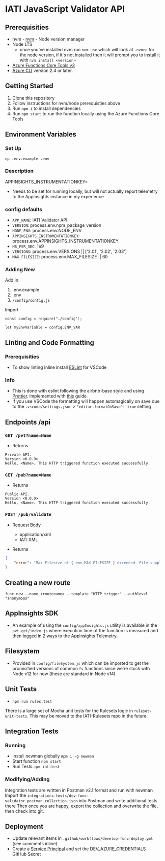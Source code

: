# IATI JavaScript Validator API

## Prerequisities

-   nvm - [nvm](https://github.com/nvm-sh/nvm) - Node version manager
-   Node LTS
    -   once you've installed nvm run `nvm use` which will look at `.nvmrc` for the node version, if it's not installed then it will prompt you to install it with `nvm install <version>`
-   [Azure Functions Core Tools v3](https://github.com/Azure/azure-functions-core-tools)
-   [Azure CLI](https://docs.microsoft.com/en-us/cli/azure/install-azure-cli) version 2.4 or later.

## Getting Started

1. Clone this repository
1. Follow instructions for nvm/node prerequisties above
1. Run `npm i` to install dependencies
1. Run `npm start` to run the function locally using the Azure Functions Core Tools

## Environment Variables

### Set Up

`cp .env.example .env`

### Description

APPINSIGHTS_INSTRUMENTATIONKEY=

-   Needs to be set for running locally, but will not actually report telemetry to the AppInsights instance in my experience

### config defaults

-   `APP_NAME`: IATI Validator API
-   `VERSION`: process.env.npm_package_version
-   `NODE_ENV`: process.env.NODE_ENV
-   `APPINSIGHTS_INSTRUMENTATIONKEY`: process.env.APPINSIGHTS_INSTRUMENTATIONKEY
-   `NS_PER_SEC`: 1e9
-   `VERSIONS`: process.env.VERSIONS || ['2.01', '2.02', '2.03']
-   `MAX_FILESIZE`: process.env.MAX_FILESIZE || 60

### Adding New

Add in:

1. .env.example
1. .env
1. `/config/config.js`

Import

```
const config = require("./config");

let myEnvVariable = config.ENV_VAR
```

## Linting and Code Formatting

### Prerequisities

-   To show linting inline install [ESLint](https://marketplace.visualstudio.com/items?itemName=dbaeumer.vscode-eslint) for VSCode

### Info

-   This is done with eslint following the airbnb-base style and using [Prettier](https://prettier.io). Implemented with [this](https://sourcelevel.io/blog/how-to-setup-eslint-and-prettier-on-node) guide.
-   If you use VSCode the formatting will happen automagically on save due to the `.vscode/settings.json` > `"editor.formatOnSave": true` setting

## Endpoints /api

### `GET /pvt?name=Name`

-   Returns

```
Private API.
Version <0.0.0>
Hello, <Name>. This HTTP triggered function executed successfully.
```

### `GET /pub?name=Name`

-   Returns

```
Public API.
Version <0.0.0>
Hello, <Name>. This HTTP triggered function executed successfully.
```

### `POST /pub/validate`

-   Request Body

    -   application/xml
    -   IATI XML

-   Returns

```json
{
    "error": "Max Filesize of { env.MAX_FILESIZE } exceeded. File supplied is <fileSize> MiB"
}
```

## Creating a new route

`func new --name <routename> --template "HTTP trigger" --authlevel "anonymous"`

## AppInsights SDK

-   An example of using the `config/appInsights.js` utility is available in the `pvt-get/index.js` where execution time of the function is measured and then logged in 2 ways to the AppInsights Telemetry.

## Filesystem

-   Provided in `config/fileSystem.js` which can be imported to get the promisified versions of common `fs` functions since we're stuck with Node v12 for now (these are standard in Node v14)

## Unit Tests

-   `npm run rules:test`

There is a large set of Mocha unit tests for the Rulesets logic in `ruleset-unit-tests`. This may be moved to the IATI-Rulesets repo in the future.

## Integration Tests

### Running

-   Install newman globally `npm i -g newman`
-   Start function `npm start`
-   Run Tests `npm int:test`

### Modifying/Adding

Integration tests are written in Postman v2.1 format and run with newman
Import the `integrations-tests/dev-func-validator.postman_collection.json` into Postman and write additional tests there
Then once you are happy, export the collection and overwrite the file, then check into git.

## Deployment

-   Update relevant items in `.github/workflows/develop-func-deploy.yml` (see comments inline)
-   Create a [Service Principal](https://github.com/IATI/IATI-Internal-Wiki/blob/main/IATI-Unified-Infra/ServicePrincipals.md) and set the DEV_AZURE_CREDENTIALS GitHub Secret
